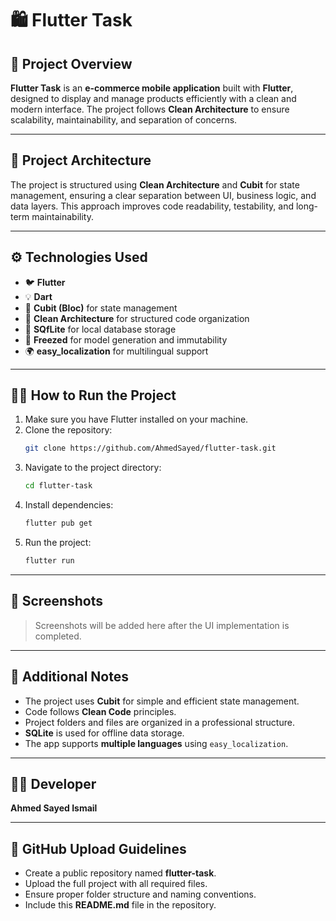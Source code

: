 # 🛍️ Flutter Task

## 📖 Project Overview

**Flutter Task** is an **e-commerce mobile application** built with **Flutter**, designed to display and manage products efficiently with a clean and modern interface.
The project follows **Clean Architecture** to ensure scalability, maintainability, and separation of concerns.

---

## 🧱 Project Architecture

The project is structured using **Clean Architecture** and **Cubit** for state management, ensuring a clear separation between UI, business logic, and data layers.
This approach improves code readability, testability, and long-term maintainability.

---

## ⚙️ Technologies Used

- 🐦 **Flutter**
- 💡 **Dart**
- 🧩 **Cubit (Bloc)** for state management
- 🧱 **Clean Architecture** for structured code organization
- 💾 **SQfLite** for local database storage
- 🧊 **Freezed** for model generation and immutability
- 🌍 **easy_localization** for multilingual support

---

## 🧑‍💻 How to Run the Project

1. Make sure you have Flutter installed on your machine.
2. Clone the repository:
   ```bash
   git clone https://github.com/AhmedSayed/flutter-task.git
   ```
3. Navigate to the project directory:
   ```bash
   cd flutter-task
   ```
4. Install dependencies:
   ```bash
   flutter pub get
   ```
5. Run the project:
   ```bash
   flutter run
   ```

---

## 📸 Screenshots

> Screenshots will be added here after the UI implementation is completed.

---

## 🧾 Additional Notes

- The project uses **Cubit** for simple and efficient state management.
- Code follows **Clean Code** principles.
- Project folders and files are organized in a professional structure.
- **SQLite** is used for offline data storage.
- The app supports **multiple languages** using `easy_localization`.

---

## 👨‍💻 Developer

**Ahmed Sayed Ismail**

---

## 📂 GitHub Upload Guidelines

- Create a public repository named **flutter-task**.
- Upload the full project with all required files.
- Ensure proper folder structure and naming conventions.
- Include this **README.md** file in the repository.
